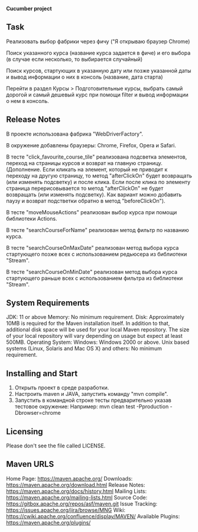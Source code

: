 **Cucumber project**


Task
-------------

Реализовать выбор фабрики через фичу ("Я открываю браузер Chrome)

Поиск указанного курса (название курса задается в фиче) и его выбора (в случае если несколько, то выбирается случайный)

Поиск курсов, стартующих в указанную дату или позже указанной даты и вывод информации о них в консоль (название, дата старта)

Перейти в раздел Курсы > Подготовительные курсы, выбрать самый дорогой и самый дешевый курс при помощи filter и вывод информации о нем в консоль.

Release Notes
-------------

В проекте использована фабрика "WebDriverFactory". 

В окружение добавлены браузеры: Chrome, Firefox, Opera и Safari.

В тесте "click_favourite_course_tile" реализована подсветка элементов, переход на страницы курсов и возврат на главную страницу. 
(Дополнение. Если кликать на элемент, который не приводит к переходу на другую страницу, то метод "afterClickOn" будет возвращать (или изменять подсветку) и после клика. Если после клика по элементу страница перерисовывается то метод "afterClickOn" не будет возвращать (или изменять подсветку). Как вариант можно добавить паузу и возврат подстветки обратно в метод "beforeClickOn").

В тесте "moveMouseActions" реализован выбор курса при помощи библиотеки Actions.

В тесте "searchCourseForName" реализован метод фильтр по названию курса.

В тесте "searchCourseOnMaxDate" реализован метод выбора курса стартующего позже всех с использованием редьюсера из библиотеки "Stream". 

В тесте "searchCourseOnMinDate" реализован метод выбора курса стартующего раньше всех с использованием фильтра из библиотеки "Stream".

System Requirements
-------------------

JDK:
11 or above Memory:
No minimum requirement. Disk:
Approximately 10MB is required for the Maven installation itself. In addition to that, additional disk space will be
used for your local Maven repository. The size of your local repository will vary depending on usage but expect at least
500MB. Operating System:
Windows:
Windows 2000 or above. Unix based systems (Linux, Solaris and Mac OS X) and others:
No minimum requirement.

Installing and Start
--------------------

1. Открыть проект в среде разработки.
2. Настроить maven и JAVA, запустить команду "mvn compile".
3. Запустить в командной строке тесты предварительно указав тестовое окружение:
Например: 
mvn clean test -Pproduction -Dbrowser=chrome 

Licensing
---------

Please don't see the file called LICENSE.

Maven URLS
----------

Home Page:          https://maven.apache.org/
Downloads:          https://maven.apache.org/download.html
Release Notes:      https://maven.apache.org/docs/history.html
Mailing Lists:      https://maven.apache.org/mailing-lists.html
Source Code:        https://gitbox.apache.org/repos/asf/maven.git
Issue Tracking:     https://issues.apache.org/jira/browse/MNG
Wiki:               https://cwiki.apache.org/confluence/display/MAVEN/
Available Plugins:  https://maven.apache.org/plugins/
